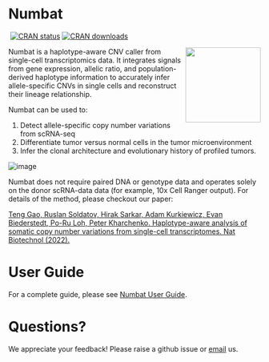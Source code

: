 # Numbat

<!-- badges: start -->
[![<kharchenkolab>](https://circleci.com/gh/kharchenkolab/numbat.svg?style=svg)](https://app.circleci.com/pipelines/github/kharchenkolab/numbat)
[![CRAN status](https://www.r-pkg.org/badges/version/numbat)](https://cran.r-project.org/package=numbat)
[![CRAN downloads](https://cranlogs.r-pkg.org/badges/numbat)](https://cran.r-project.org/package=numbat)
<!-- badges: end -->

<img src="logo.png" align="right" width="150">

Numbat is a haplotype-aware CNV caller from single-cell transcriptomics data. It integrates signals from gene expression, allelic ratio, and population-derived haplotype information to accurately infer allele-specific CNVs in single cells and reconstruct their lineage relationship. 

Numbat can be used to:
 1. Detect allele-specific copy number variations from scRNA-seq 
 2. Differentiate tumor versus normal cells in the tumor microenvironment 
 3. Infer the clonal architecture and evolutionary history of profiled tumors. 

![image](https://user-images.githubusercontent.com/13375875/153020818-2e782689-09db-427f-ad98-2c175021a936.png)

Numbat does not require paired DNA or genotype data and operates solely on the donor scRNA-data data (for example, 10x Cell Ranger output). For details of the method, please checkout our paper:

[Teng Gao, Ruslan Soldatov, Hirak Sarkar, Adam Kurkiewicz, Evan Biederstedt, Po-Ru Loh, Peter Kharchenko. Haplotype-aware analysis of somatic copy number variations from single-cell transcriptomes. Nat Biotechnol (2022).](https://www.nature.com/articles/s41587-022-01468-y)

# User Guide
For a complete guide, please see [Numbat User Guide](https://kharchenkolab.github.io/numbat/).

# Questions?
We appreciate your feedback! Please raise a github issue or [email](mailto:tgaoteng@gmail.com) us.

